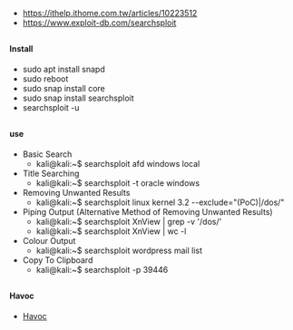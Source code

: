 * https://ithelp.ithome.com.tw/articles/10223512
* https://www.exploit-db.com/searchsploit
##
#### Install
* sudo apt install snapd
* sudo reboot
* sudo snap install core
* sudo snap install searchsploit
* searchsploit -u
##
#### use
* Basic Search
    * kali@kali:~$ searchsploit afd windows local
* Title Searching
    * kali@kali:~$ searchsploit -t oracle windows
* Removing Unwanted Results
    * kali@kali:~$ searchsploit linux kernel 3.2 --exclude="(PoC)|/dos/"
* Piping Output (Alternative Method of Removing Unwanted Results)
    * kali@kali:~$ searchsploit XnView | grep -v '/dos/'
    * kali@kali:~$ searchsploit XnView | wc -l
* Colour Output
    * kali@kali:~$ searchsploit wordpress mail list
* Copy To Clipboard
    * kali@kali:~$ searchsploit -p 39446
##
#### Havoc
* [Havoc](https://github.com/HavocFramework/Havoc/blob/main/WIKI.MD)
